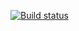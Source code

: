 [![Build status](https://ci.appveyor.com/api/projects/status/xt01eirsn0pr33kf?svg=true)](https://ci.appveyor.com/project/olganma/postmanecho-2g1ya)
